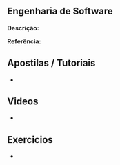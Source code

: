 ## Engenharia de Software

**Descrição:**

**Referência:** []()

## Apostilas / Tutoriais

- []()

## Videos

- []()

## Exercicios

- []()
